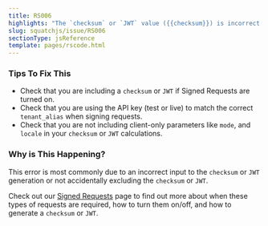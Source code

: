 ```yaml
---
title: RS006
highlights: "The `checksum` or `JWT` value ({{checksum}}) is incorrect."
slug: squatchjs/issue/RS006
sectionType: jsReference
template: pages/rscode.html
---
```


### Tips To Fix This

 - Check that you are including a `checksum` or `JWT` if Signed Requests are turned on.
 - Check that you are using the API key (test or live) to match the correct `tenant_alias` when signing requests.
 - Check that you are not including client-only parameters like `mode`, and `locale` in your `checksum` or `JWT` calculations.

### Why is This Happening?

This error is most commonly due to an incorrect input to the `checksum` or `JWT` generation or not accidentally excluding the `checksum` or `JWT`.

Check out our [Signed Requests](/squatchjs/signed-requests) page to find out more about when these types of requests are required, how to turn them on/off, and how to generate a `checksum` or `JWT`.